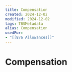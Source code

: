 ```yaml
---
title: Compensation
created: 2024-12-02
modified: 2024-12-02
tags: TBSMetadata
alias: Compensation
usedFor:
- "[[876 Allowances]]"
---
```

# Compensation
